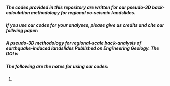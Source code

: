##### The codes provided in this repository are written for our ***pseudo-3D back-calculation methodology for regional co-seismic landslides***.
##### If you use our codes for your analyses, please give us credits and cite our follwing paper: 
##### **A pseudo-3D methodology for regional-scale back-analysis of earthquake-induced landslides** Published on Engineering Geology. The DOI is 
##### The following are the notes for using our codes:
1.
